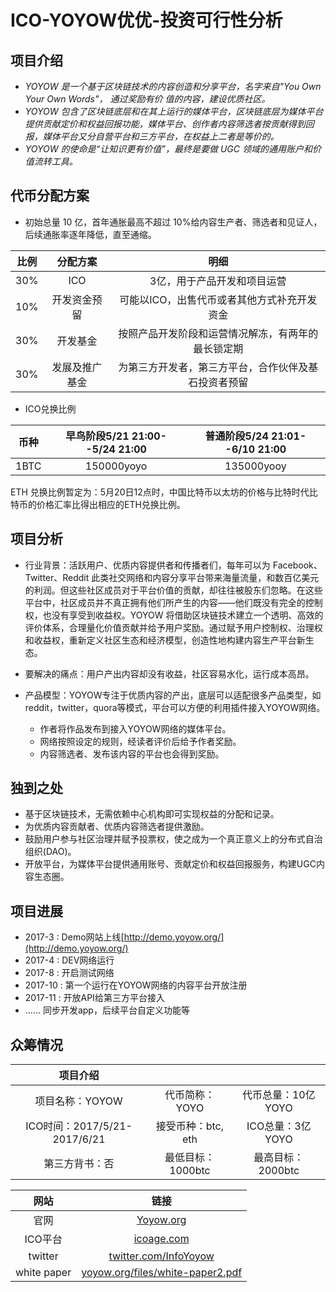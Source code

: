 ICO-YOYOW优优-投资可行性分析
=====

项目介绍
----
* *YOYOW 是一个基于区块链技术的内容创造和分享平台，名字来自"You Own Your Own Words"， 通过奖励有价
值的内容，建设优质社区。*
* *YOYOW 包含了区块链底层和在其上运行的媒体平台，区块链底层为媒体平台提供贡献定价和权益回报功能，媒体平台、创作者内容筛选者按贡献得到回报，媒体平台又分自营平台和三方平台，在权益上二者是等价的。*
* *YOYOW 的使命是“让知识更有价值”，最终是要做 UGC 领域的通用账户和价值流转工具。*

代币分配方案
-----
* 初始总量 10 亿，首年通胀最高不超过 10%给内容生产者、筛选者和见证人，后续通胀率逐年降低，直至通缩。 

|比例|分配方案|明细|
|:----:|:------:|:----:|
|30%|ICO|3亿，用于产品开发和项目运营|
|10%|开发资金预留|可能以ICO，出售代币或者其他方式补充开发资金|
|30%|开发基金|按照产品开发阶段和运营情况解冻，有两年的最长锁定期|
|30%|发展及推广基金|为第三方开发者，第三方平台，合作伙伴及基石投资者预留|
* ICO兑换比例

|币种|早鸟阶段5/21 21:00--5/24 21:00|普通阶段5/24 21:01--6/10 21:00|
|:----:|:------:|:----:|
|1BTC|150000yoyo|135000yooy|

ETH 兑换比例暂定为：5月20日12点时，中国比特币以太坊的价格与比特时代比特币的价格汇率比得出相应的ETH兑换比例。

项目分析
-----
* 行业背景：活跃用户、优质内容提供者和传播者们，每年可以为 Facebook、Twitter、Reddit 此类社交网络和内容分享平台带来海量流量，和数百亿美元的利润。但这些社区成员对于平台价值的贡献，却往往被股东们忽略。在这些平台中，社区成员并不真正拥有他们所产生的内容——他们既没有完全的控制权，也没有享受到收益权。YOYOW 将借助区块链技术建立一个透明、高效的评价体系，合理量化价值贡献并给予用户奖励。通过赋予用户控制权、治理权和收益权，重新定义社区生态和经济模型，创造性地构建内容生产平台新生态。

* 要解决的痛点：用户产出内容却没有收益，社区容易水化，运行成本高昂。
* 产品模型：YOYOW专注于优质内容的产出，底层可以适配很多产品类型，如reddit，twitter，quora等模式，平台可以方便的利用插件接入YOYOW网络。
  * 作者将作品发布到接入YOYOW网络的媒体平台。
  * 网络按照设定的规则，经读者评价后给予作者奖励。
  * 内容筛选者、发布该内容的平台也会得到奖励。


独到之处
-----
* 基于区块链技术，无需依赖中心机构即可实现权益的分配和记录。
* 为优质内容贡献者、优质内容筛选者提供激励。
* 鼓励用户参与社区治理并赋予投票权，使之成为一个真正意义上的分布式自治组织(DAO)。
* 开放平台，为媒体平台提供通用账号、贡献定价和权益回报服务，构建UGC内容生态圈。

项目进展
-----
* 2017-3 : Demo网站上线[http://demo.yoyow.org/](http://demo.yoyow.org/)
* 2017-4 : DEV网络运行
* 2017-8 : 开启测试网络
* 2017-10 : 第一个运行在YOYOW网络的内容平台开放注册
* 2017-11 : 开放API给第三方平台接入
* ...... 同步开发app，后续平台自定义功能等


众筹情况
----
|项目介绍|||
|:----:|:------:|:----:|
|项目名称：YOYOW|代币简称：YOYO|代币总量：10亿 YOYO|
|ICO时间：2017/5/21-2017/6/21|接受币种：btc, eth|ICO总量：3亿 YOYO|
|第三方背书：否|最低目标：1000btc|最高目标：2000btc|


|网站|链接|
|:----:|:------:|
|官网|[Yoyow.org](Yoyow.org)|
|ICO平台|[icoage.com](icoage.com)|
|twitter|[twitter.com/InfoYoyow](twitter.com/InfoYoyow)|
|white paper|[yoyow.org/files/white-paper2.pdf](yoyow.org/files/white-paper2.pdf)|


